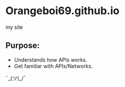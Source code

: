 # Orangeboi69.github.io
my site

## Purpose:
  - Understands how APIs works.
  - Get familiar with APIs/Networks.

¯\_(ツ)_/¯
